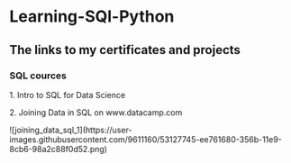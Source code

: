 # Learning-SQl-Python
## The links to my certificates and projects
### <b> SQL cources</b>
<p>1. Intro to SQL for Data Science </p>

<p> 2. Joining Data in SQL on www.datacamp.com</p>
![joining_data_sql_1](https://user-images.githubusercontent.com/9611160/53127745-ee761680-356b-11e9-8cb6-98a2c88f0d52.png)






